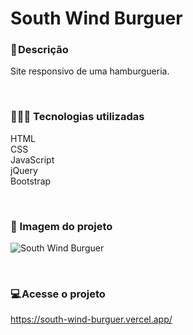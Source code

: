 # South Wind Burguer

### 📝 Descrição
Site responsivo de uma hamburgueria.

</br>

### 👨🏻‍💻 Tecnologias utilizadas 
HTML </br>
CSS </br>
JavaScript </br>
jQuery </br>
Bootstrap

</br>

### 🎴 Imagem do projeto

![South Wind Burguer](https://user-images.githubusercontent.com/114628700/216692891-01a8de8d-c9f0-4040-9400-06f1440f740e.png)



</br>

### 💻 Acesse o projeto
https://south-wind-burguer.vercel.app/
